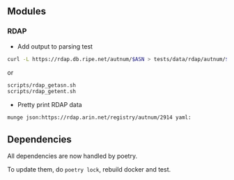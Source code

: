 ## Modules

### RDAP

- Add output to parsing test

```sh
curl -L https://rdap.db.ripe.net/autnum/$ASN > tests/data/rdap/autnum/$ASN.input
```

or
```sh
scripts/rdap_getasn.sh
scripts/rdap_getent.sh
```

- Pretty print RDAP data

```sh
munge json:https://rdap.arin.net/registry/autnum/2914 yaml:
```

## Dependencies

All dependencies are now handled by poetry.

To update them, do `poetry lock`, rebuild docker and test.
